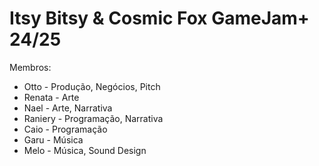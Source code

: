 # Itsy Bitsy & Cosmic Fox GameJam+ 24/25
Membros:
- Otto - Produção, Negócios, Pitch
- Renata - Arte
- Nael - Arte, Narrativa
- Raniery - Programação, Narrativa
- Caio - Programação
- Garu - Música
- Melo - Música, Sound Design
